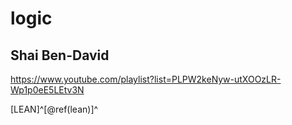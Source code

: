 # logic

## Shai Ben-David

https://www.youtube.com/playlist?list=PLPW2keNyw-utXOOzLR-Wp1p0eE5LEtv3N

[LEAN]^[\@ref(lean)]^
